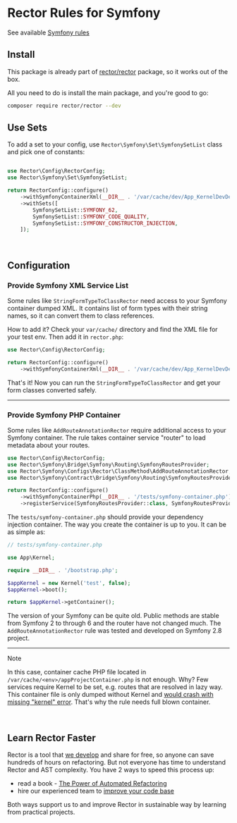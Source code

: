 # Rector Rules for Symfony

See available [Symfony rules](https://getrector.com/find-rule?activeRectorSetGroup=symfony)

## Install

This package is already part of [rector/rector](http://github.com/rectorphp/rector) package, so it works out of the box.

All you need to do is install the main package, and you're good to go:

```bash
composer require rector/rector --dev
```

## Use Sets

To add a set to your config, use `Rector\Symfony\Set\SymfonySetList` class and pick one of constants:

```php

use Rector\Config\RectorConfig;
use Rector\Symfony\Set\SymfonySetList;

return RectorConfig::configure()
    ->withSymfonyContainerXml(__DIR__ . '/var/cache/dev/App_KernelDevDebugContainer.xml')
    ->withSets([
        SymfonySetList::SYMFONY_62,
        SymfonySetList::SYMFONY_CODE_QUALITY,
        SymfonySetList::SYMFONY_CONSTRUCTOR_INJECTION,
    ]);
```

<br>

## Configuration

### Provide Symfony XML Service List

Some rules like `StringFormTypeToClassRector` need access to your Symfony container dumped XML. It contains list of form types with their string names, so it can convert them to class references.

How to add it? Check your `var/cache/` directory and find the XML file for your test env. Then add it in `rector.php`:

```php
use Rector\Config\RectorConfig;

return RectorConfig::configure()
    ->withSymfonyContainerXml(__DIR__ . '/var/cache/dev/App_KernelDevDebugContainer.xml');
```

That's it! Now you can run the `StringFormTypeToClassRector` and get your form classes converted safely.

---

### Provide Symfony PHP Container

Some rules like `AddRouteAnnotationRector` require additional access to your Symfony container. The rule takes container service "router" to load metadata about your routes.

```php
use Rector\Config\RectorConfig;
use Rector\Symfony\Bridge\Symfony\Routing\SymfonyRoutesProvider;
use Rector\Symfony\Configs\Rector\ClassMethod\AddRouteAnnotationRector;
use Rector\Symfony\Contract\Bridge\Symfony\Routing\SymfonyRoutesProviderInterface;

return RectorConfig::configure()
    ->withSymfonyContainerPhp(__DIR__ . '/tests/symfony-container.php')
    ->registerService(SymfonyRoutesProvider::class, SymfonyRoutesProviderInterface::class);
```

The `tests/symfony-container.php` should provide your dependency injection container. The way you create the container is up to you. It can be as simple as:

```php
// tests/symfony-container.php

use App\Kernel;

require __DIR__ . '/bootstrap.php';

$appKernel = new Kernel('test', false);
$appKernel->boot();

return $appKernel->getContainer();
```

The version of your Symfony can be quite old. Public methods are stable from Symfony 2 to through 6 and the router have not changed much. The `AddRouteAnnotationRector` rule was tested and developed on Symfony 2.8 project.

---

> [!NOTE]
> In this case, container cache PHP file located in `/var/cache/<env>/appProjectContainer.php` is not enough. Why? Few services require Kernel to be set, e.g. routes that are resolved in lazy way. This container file is only dumped without Kernel and [would crash with missing "kernel" error](https://github.com/symfony/symfony/issues/19840). That's why the rule needs full blown container.

<br>

## Learn Rector Faster

Rector is a tool that [we develop](https://getrector.org/) and share for free, so anyone can save hundreds of hours on refactoring. But not everyone has time to understand Rector and AST complexity. You have 2 ways to speed this process up:

* read a book - <a href="https://leanpub.com/rector-the-power-of-automated-refactoring">The Power of Automated Refactoring</a>
* hire our experienced team to <a href="https://getrector.org/contact">improve your code base</a>

Both ways support us to and improve Rector in sustainable way by learning from practical projects.
